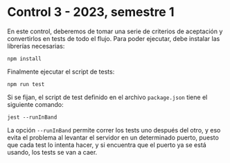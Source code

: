 # Control 3 - 2023, semestre 1

En este control, deberemos de tomar una serie de criterios de aceptación y convertirlos en tests de todo el flujo.
Para poder ejecutar, debe instalar las librerías necesarias:

```
npm install
```

Finalmente ejecutar el script de tests:

```
npm run test
```

Si se fijan, el script de test definido en el archivo `package.json` tiene el siguiente comando:

```
jest --runInBand
```

La opción `--runInBand` permite correr los tests uno después del otro, y eso evita el problema al levantar
el servidor en un determinado puerto, puesto que cada test lo intenta hacer, y si encuentra que el
puerto ya se está usando, los tests se van a caer.
